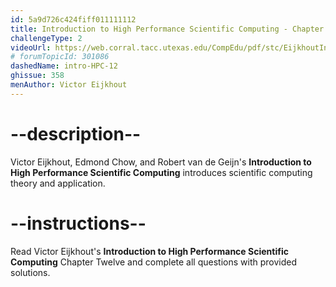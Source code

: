 ```yaml
---
id: 5a9d726c424fiff011111112
title: Introduction to High Performance Scientific Computing - Chapter 12
challengeType: 2
videoUrl: https://web.corral.tacc.utexas.edu/CompEdu/pdf/stc/EijkhoutIntroToHPC.pdf
# forumTopicId: 301086
dashedName: intro-HPC-12
ghissue: 358
menAuthor: Victor Eijkhout
---
```


# --description--

Victor Eijkhout, Edmond Chow, and Robert van de Geijn's __Introduction to High Performance Scientific Computing__ introduces scientific computing theory and application.

# --instructions--

Read Victor Eijkhout's __Introduction to High Performance Scientific Computing__ Chapter Twelve and complete all questions with provided solutions.